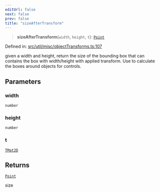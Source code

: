 ```yaml
---
editUrl: false
next: false
prev: false
title: "sizeAfterTransform"
---
```


> **sizeAfterTransform**(`width`, `height`, `t`): [`Point`](/api/classes/point/)

Defined in: [src/util/misc/objectTransforms.ts:107](https://github.com/fabricjs/fabric.js/blob/e114448a1bce9b68a3e1bba337bc0c83a35c1aa5/src/util/misc/objectTransforms.ts#L107)

given a width and height, return the size of the bounding box
that can contains the box with width/height with applied transform.
Use to calculate the boxes around objects for controls.

## Parameters

### width

`number`

### height

`number`

### t

[`TMat2D`](/api/type-aliases/tmat2d/)

## Returns

[`Point`](/api/classes/point/)

size
